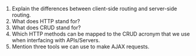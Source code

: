 1. Explain the differences between client-side routing and server-side routing.
2. What does HTTP stand for?
3. What does CRUD stand for?
4. Which HTTP methods can be mapped to the CRUD acronym that we use when interfacing with APIs/Servers.
5. Mention three tools we can use to make AJAX requests.
